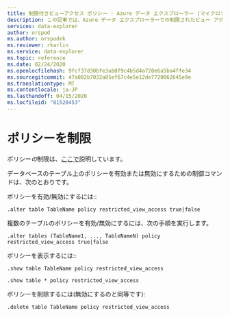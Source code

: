 ```yaml
---
title: 制限付きビューアクセス ポリシー - Azure データ エクスプローラー |マイクロソフトドキュメント
description: この記事では、Azure データ エクスプローラーでの制限されたビュー アクセス ポリシーについて説明します。
services: data-explorer
author: orspod
ms.author: orspodek
ms.reviewer: rkarlin
ms.service: data-explorer
ms.topic: reference
ms.date: 02/24/2020
ms.openlocfilehash: 9fcf37d30bfe3ab0f9c4b5d4a720e6a5ba4ffe34
ms.sourcegitcommit: 47a002b7032a05ef67c4e5e12de7720062645e9e
ms.translationtype: MT
ms.contentlocale: ja-JP
ms.lasthandoff: 04/15/2020
ms.locfileid: "81520453"
---
```

# <a name="restrictedviewaccess-policy"></a>ポリシーを制限

ポリシー*の*制限は、[ここで](../management/restrictedviewaccesspolicy.md)説明しています。

データベースのテーブル上のポリシーを有効または無効にするための制御コマンドは、次のとおりです。

ポリシーを有効/無効にするには::
```kusto
.alter table TableName policy restricted_view_access true|false
```

複数のテーブルのポリシーを有効/無効にするには、次の手順を実行します。
```kusto
.alter tables (TableName1, ..., TableNameN) policy restricted_view_access true|false
```

ポリシーを表示するには::
```kusto
.show table TableName policy restricted_view_access  

.show table * policy restricted_view_access  
```

ポリシーを削除するには(無効にするのと同等です):
```kusto
.delete table TableName policy restricted_view_access  
```